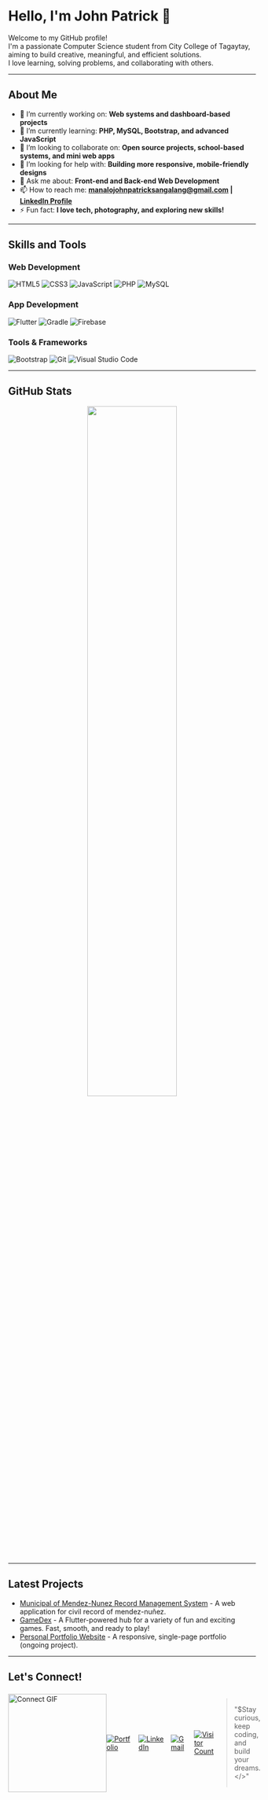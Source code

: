 # Hello, I'm John Patrick 👋

Welcome to my GitHub profile!  
I'm a passionate Computer Science student from City College of Tagaytay, aiming to build creative, meaningful, and efficient solutions.  
I love learning, solving problems, and collaborating with others.

---

## About Me

- 🔭 I’m currently working on: **Web systems and dashboard-based projects**
- 🌱 I’m currently learning: **PHP, MySQL, Bootstrap, and advanced JavaScript**
- 👯 I’m looking to collaborate on: **Open source projects, school-based systems, and mini web apps**
- 🤔 I’m looking for help with: **Building more responsive, mobile-friendly designs**
- 💬 Ask me about: **Front-end and Back-end Web Development**
- 📫 How to reach me: **manalojohnpatricksangalang@gmail.com | [LinkedIn Profile](https://www.linkedin.com/in/johnpatrick-manalo-a4903a314)**
- ⚡ Fun fact: **I love tech, photography, and exploring new skills!**

---

## Skills and Tools

### Web Development
![HTML5](https://img.shields.io/badge/HTML5-34A853?style=for-the-badge&logo=html5&logoColor=white)
![CSS3](https://img.shields.io/badge/CSS3-34A853?style=for-the-badge&logo=css3&logoColor=white)
![JavaScript](https://img.shields.io/badge/JavaScript-34A853?style=for-the-badge&logo=javascript&logoColor=white)
![PHP](https://img.shields.io/badge/PHP-34A853?style=for-the-badge&logo=php&logoColor=white)
![MySQL](https://img.shields.io/badge/MySQL-34A853?style=for-the-badge&logo=mysql&logoColor=white)

### App Development
![Flutter](https://img.shields.io/badge/Flutter-34A853?style=for-the-badge&logo=flutter&logoColor=white)
![Gradle](https://img.shields.io/badge/Gradle-34A853?style=for-the-badge&logo=gradle&logoColor=white)
![Firebase](https://img.shields.io/badge/Firebase-34A853?style=for-the-badge&logo=firebase&logoColor=white)

### Tools & Frameworks
![Bootstrap](https://img.shields.io/badge/Bootstrap-34A853?style=for-the-badge&logo=bootstrap&logoColor=white)
![Git](https://img.shields.io/badge/Git-34A853?style=for-the-badge&logo=git&logoColor=white)
![Visual Studio Code](https://img.shields.io/badge/VSCode-34A853?style=for-the-badge&logo=visual%20studio%20code&logoColor=white)

---

## GitHub Stats

<div align="center">
  <img src="https://github-readme-stats.vercel.app/api?username=JINXsyntax&show_icons=true&theme=green" width="60%"/>
</div>

---

## Latest Projects

- [Municipal of Mendez-Nunez Record Management System](#) - A web application for civil record of mendez-nuñez.
- [GameDex](#) - A Flutter-powered hub for a variety of fun and exciting games. Fast, smooth, and ready to play!
- [Personal Portfolio Website](#) - A responsive, single-page portfolio (ongoing project).

---

## Let's Connect!

<div style="display: flex; justify-content: flex-start; align-items: center;">
  <!-- GIF on the left -->
  <div>
    <img src="https://github.com/user-attachments/assets/604889cd-0528-44c5-bd98-70538160fa16" alt="Connect GIF" width="200"/>
  </div>
  
  <!-- Badges on the right -->
 <div style="display: flex; justify-content: flex-start; align-items: center;">
  <a href="https://jin-xsysntax-portfolio.vercel.app/" style="margin-right: 10px;">
    <img src="https://img.shields.io/badge/Portfolio-34A853?style=for-the-badge&logo=about.me&logoColor=white" alt="Portfolio"/>
  </a>
  <a href="https://www.linkedin.com/in/johnpatrick-manalo-a4903a314/" style="margin-right: 10px;">
    <img src="https://img.shields.io/badge/LinkedIn-34A853?style=for-the-badge&logo=linkedin&logoColor=white" alt="LinkedIn"/>
  </a>
  <a href="mailto:manalojohnpatricksangalang@gmail.com" style="margin-right: 10px;">
    <img src="https://img.shields.io/badge/Gmail-34A853?style=for-the-badge&logo=gmail&logoColor=white" alt="Gmail"/>
  </a>
  <a href="#">
    <img src="https://komarev.com/ghpvc/?username=JINXsyntax&style=for-the-badge&color=34A853" alt="Visitor Count"/>
  </a>
</div>

---

> "$Stay curious, keep coding, and build your dreams.</>"
